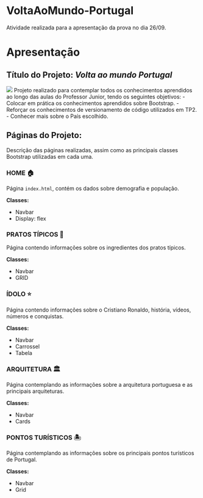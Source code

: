 # VoltaAoMundo-Portugal
Atividade realizada  para a  apresentação da prova no dia 26/09.
# Apresentação

## Título do Projeto: *Volta ao mundo Portugal*

<img src = "https://github.com/julianoAlessandro/VoltaAoMundo-Portugal/assets/111141842/922f6014-5a70-4cc0-8554-c22f85f5a0b4">
Projeto realizado para contemplar todos os conhecimentos aprendidos ao longo das aulas do Professor Junior, tendo os seguintes objetivos:
- Colocar em prática os conhecimentos aprendidos sobre Bootstrap.
- Reforçar os conhecimentos de versionamento de código utilizados em TP2.
- Conhecer mais sobre o País escolhido.

## Páginas do Projeto:

Descrição das páginas realizadas, assim como as principais classes Bootstrap utilizadas em cada uma.

### HOME 🏠

Página `index.html`, contém os dados sobre demografia e população.

**Classes:**
- Navbar
- Display: flex

### PRATOS TÍPICOS 🍲

Página contendo informações sobre os ingredientes dos pratos típicos.

**Classes:**
- Navbar
- GRID

### ÍDOLO ⭐

Página contendo informações sobre o Cristiano Ronaldo, história, vídeos, números e conquistas.

**Classes:**
- Navbar
- Carrossel
- Tabela

### ARQUITETURA 🏛️

Página contemplando as informações sobre a arquitetura portuguesa e as principais arquiteturas.

**Classes:**
- Navbar
- Cards

### PONTOS TURÍSTICOS 🏝️

Página contemplando as informações sobre os principais pontos turísticos de Portugal.

**Classes:**
- Navbar
- Grid
